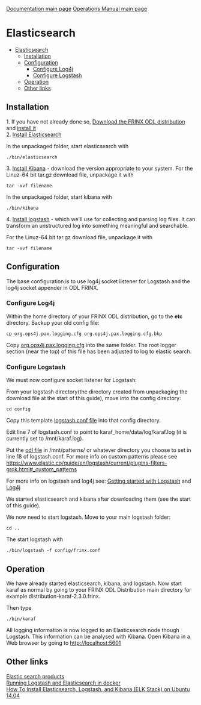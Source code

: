 [Documentation main page](https://frinxio.github.io/Frinx-docs/)
[Operations Manual main page](https://frinxio.github.io/Frinx-docs/FRINX_ODL_Distribution/Carbon/operations_manual.html)
# Elasticsearch

<!-- TOC -->

- [Elasticsearch](#elasticsearch)
    - [Installation](#installation)
    - [Configuration](#configuration)
        - [Configure Log4j](#configure-log4j)
        - [Configure Logstash](#configure-logstash)
    - [Operation](#operation)
    - [Other links](#other-links)

## Installation

1\. If you have not already done so, [Download the FRINX ODL distribution][1] and [install it][2]  
2\. [Install Elasticsearch][3]

In the unpackaged folder, start elasticsearch with

    ./bin/elasticsearch


3\. [Install Kibana][4] - download the version appropriate to your system. For the Linuz-64 bit tar.gz download file, unpackage it with

    tar -xvf filename


In the unpackaged folder, start kibana with

    ./bin/kibana


4\. [Install logstash][5] - which we'll use for collecting and parsing log files. It can transform an unstructured log into something meaningful and searchable.

For the Linuz-64 bit tar.gz download file, unpackage it with

    tar -xvf filename


## Configuration

The base configuration is to use log4j socket listener for Logstash and the log4j socket appender in ODL FRINX.

### Configure Log4j
Within the home directory of your FRINX ODL distribution, go to the **etc** directory.
Backup your old config file:  

    cp org.ops4j.pax.logging.cfg org.ops4j.pax.logging.cfg.bkp

Copy [org.ops4j.pax.logging.cfg](org.ops4j.pax.logging.cfg) into the same folder. The root logger section (near the top) of this file has been adjusted to log to elastic search.

### Configure Logstash
We must now configure socket listener for Logstash:

From your logstash directory(the directory created from unpackaging the download file at the start of this guide), move into the config directory:

    cd config

Copy this template [logstash.conf file](logstash.conf) into that config directory.

Edit line 7 of logstash.conf to point to karaf_home/data/log/karaf.log (it is currently set to /mnt/karaf.log). 

Put the [odl file](odl) in /mnt/patterns/ or whatever directory you choose to set in line 18 of logstash.conf. For more info on custom patterns please see <https://www.elastic.co/guide/en/logstash/current/plugins-filters-grok.html#_custom_patterns>

For more info on logstash and log4j see: [Getting started with Logstash][6] and [Log4j][7]

We started elasticsearch and kibana after downloading them (see the start of this guide).

We now need to start logstash. Move to your main logstash folder:

    cd ..


The start logstash with

    ./bin/logstash -f config/frinx.conf


## Operation

We have already started elasticsearch, kibana, and logstash. Now start karaf as normal by going to your FRINX ODL Distribution main directory for example distribution-karaf-2.3.0.frinx.

Then type

    ./bin/karaf


All logging information is now logged to an Elasticsearch node though Logstash. This information can be analysed with Kibana. Open Kibana in a Web browser by going to <http://localhost:5601>

## Other links   
[Elastic search products][8]  
[Running Logstash and Elasticsearch in docker][9]  
[How To Install Elasticsearch, Logstash, and Kibana (ELK Stack) on Ubuntu 14.04][10]

 [1]: https://frinx.io//downloads/ "FRINX distribution"
 [2]: running-frinx-odl-initial.md
 [3]: https://www.elastic.co/guide/en/elasticsearch/reference/current/install-elasticsearch.html
 [4]: https://www.elastic.co/downloads/kibana
 [5]: https://www.elastic.co/downloads/logstash
 [6]: https://www.elastic.co/guide/en/logstash/current/getting-started-with-logstash.html "Getting started with Logstash"
 [7]: https://www.elastic.co/guide/en/logstash/current/plugins-inputs-log4j.html "Log4j"
 [8]: https://www.elastic.co/products "Elastic search products"
 [9]: https://www.elastic.co/guide/en/logstash/current/docker.html "Running Logstash and Elastic Search in Docker"
 [10]: https://www.digitalocean.com/community/tutorials/how-to-install-elasticsearch-logstash-and-kibana-elk-stack-on-ubuntu-14-04 "How To Install Elasticsearch, Logstash, and Kibana (ELK Stack) on Ubuntu 14.04"
